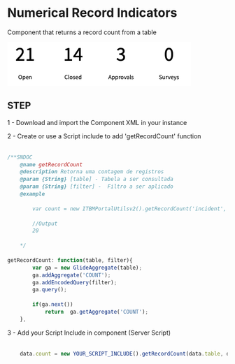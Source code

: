 # Numerical Record Indicators

Component that returns a record count from a table

![Indicators](https://github.com/WillianCostaOCL/service-now-sp/blob/main/Components/Numerical_Record_Indicator/img/indicators-img.png)


## STEP

1 - Download and import the Component XML in your instance

2 - Create or use a Script include to add 'getRecordCount' function

```JAVASCRIPT

/**SNDOC
	@name getRecordCount
	@description Retorna uma contagem de registros
	@param {String} [table] - Tabela a ser consultada
	@param {String} [filter] -  Filtro a ser aplicado
	@example
		
		var count = new ITBMPortalUtilsv2().getRecordCount('incident', 'active=true');
		
		//Output
		20
	
	*/

getRecordCount: function(table, filter){
		var ga = new GlideAggregate(table);
		ga.addAggregate('COUNT');
		ga.addEncodedQuery(filter);
		ga.query();

		if(ga.next())
			return  ga.getAggregate('COUNT');	
	},

```


3 - Add your Script Include in component (Server Script)


```JAVASCRIPT

	data.count = new YOUR_SCRIPT_INCLUDE().getRecordCount(data.table, data.filter);

```
